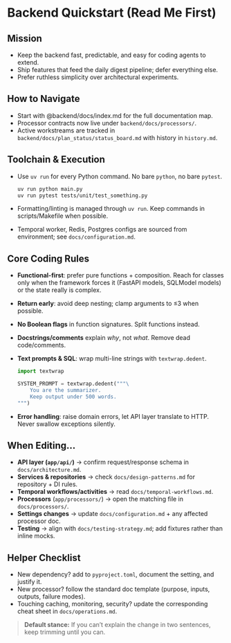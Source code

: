 # Backend Quickstart (Read Me First)

## Mission

- Keep the backend fast, predictable, and easy for coding agents to extend.
- Ship features that feed the daily digest pipeline; defer everything else.
- Prefer ruthless simplicity over architectural experiments.

## How to Navigate

- Start with @backend/docs/index.md for the full documentation map.
- Processor contracts now live under `backend/docs/processors/`.
- Active workstreams are tracked in `backend/docs/plan_status/status_board.md` with history in `history.md`.

## Toolchain & Execution

- Use `uv run` for every Python command. No bare `python`, no bare `pytest`.

  ```bash
  uv run python main.py
  uv run pytest tests/unit/test_something.py
  ```

- Formatting/linting is managed through `uv run`. Keep commands in scripts/Makefile when possible.
- Temporal worker, Redis, Postgres configs are sourced from environment; see `docs/configuration.md`.

## Core Coding Rules

- **Functional-first**: prefer pure functions + composition. Reach for classes only when the framework forces it (FastAPI models, SQLModel models) or the state really is complex.
- **Return early**: avoid deep nesting; clamp arguments to ≤3 when possible.
- **No Boolean flags** in function signatures. Split functions instead.
- **Docstrings/comments** explain *why*, not *what*. Remove dead code/comments.
- **Text prompts & SQL**: wrap multi-line strings with `textwrap.dedent`.

  ```python
  import textwrap

  SYSTEM_PROMPT = textwrap.dedent("""\
      You are the summarizer.
      Keep output under 500 words.
  """)
  ```

- **Error handling**: raise domain errors, let API layer translate to HTTP. Never swallow exceptions silently.

## When Editing…

- **API layer (`app/api/`)** → confirm request/response schema in `docs/architecture.md`.
- **Services & repositories** → check `docs/design-patterns.md` for repository + DI rules.
- **Temporal workflows/activities** → read `docs/temporal-workflows.md`.
- **Processors** (`app/processors/`) → open the matching file in `docs/processors/`.
- **Settings changes** → update `docs/configuration.md` + any affected processor doc.
- **Testing** → align with `docs/testing-strategy.md`; add fixtures rather than inline mocks.

## Helper Checklist

- New dependency? add to `pyproject.toml`, document the setting, and justify it.
- New processor? follow the standard doc template (purpose, inputs, outputs, failure modes).
- Touching caching, monitoring, security? update the corresponding cheat sheet in `docs/operations.md`.

> **Default stance:** If you can’t explain the change in two sentences, keep trimming until you can.
